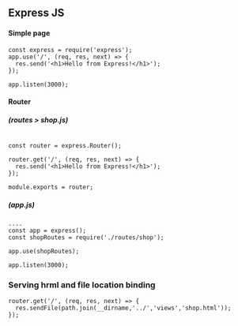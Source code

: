 ## Express JS

#### Simple page

```
const express = require('express');
app.use('/', (req, res, next) => {
  res.send('<h1>Hello from Express!</h1>');
});

app.listen(3000);
```

#### Router 

#####  (routes > shop.js)
```

const router = express.Router();

router.get('/', (req, res, next) => {
  res.send('<h1>Hello from Express!</h1>');
});

module.exports = router;
```
#####  (app.js)

```
....
const app = express();
const shopRoutes = require('./routes/shop');

app.use(shopRoutes);

app.listen(3000);
```

### Serving hrml and file location binding

```
router.get('/', (req, res, next) => {
  res.sendFile(path.join(__dirname,'../','views','shop.html'));
});
```